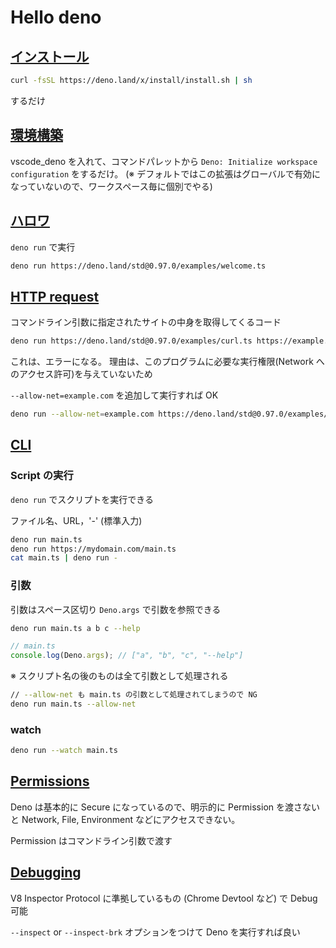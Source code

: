 # Hello deno

## [インストール](https://deno.land/manual/getting_started/installation)

```bash
curl -fsSL https://deno.land/x/install/install.sh | sh
```

するだけ

## [環境構築](https://deno.land/manual/getting_started/setup_your_environment)

vscode_deno を入れて、コマンドパレットから `Deno: Initialize workspace configuration` をするだけ。
(※ デフォルトではこの拡張はグローバルで有効になっていないので、ワークスペース毎に個別でやる)

## [ハロワ](https://deno.land/manual@v1.10.2/getting_started/first_steps#hello-world)

`deno run` で実行

```bash
deno run https://deno.land/std@0.97.0/examples/welcome.ts
```

## [HTTP request](https://deno.land/manual@v1.10.2/getting_started/first_steps#making-an-http-request)

コマンドライン引数に指定されたサイトの中身を取得してくるコード

```bash
deno run https://deno.land/std@0.97.0/examples/curl.ts https://example.com
```

これは、エラーになる。
理由は、このプログラムに必要な実行権限(Network へのアクセス許可)を与えていないため

`--allow-net=example.com` を追加して実行すれば OK

```bash
deno run --allow-net=example.com https://deno.land/std@0.97.0/examples/curl.ts https://example.com
```

## [CLI](https://deno.land/manual/getting_started/command_line_interface)

### Script の実行

`deno run` でスクリプトを実行できる

ファイル名、URL，'-' (標準入力)

```bash
deno run main.ts
deno run https://mydomain.com/main.ts
cat main.ts | deno run -
```

### 引数

引数はスペース区切り
`Deno.args` で引数を参照できる

```bash
deno run main.ts a b c --help
```

```typescript
// main.ts
console.log(Deno.args); // ["a", "b", "c", "--help"]
```

※ スクリプト名の後のものは全て引数として処理される

```bash
// --allow-net も main.ts の引数として処理されてしまうので NG
deno run main.ts --allow-net
```

### watch

```bash
deno run --watch main.ts
```

## [Permissions](https://deno.land/manual@v1.10.2/getting_started/permissions)

Deno は基本的に Secure になっているので、明示的に Permission を渡さないと
Network, File, Environment などにアクセスできない。

Permission はコマンドライン引数で渡す

## [Debugging](https://deno.land/manual@v1.10.2/getting_started/debugging_your_code)

V8 Inspector Protocol に準拠しているもの (Chrome Devtool など) で Debug 可能

`--inspect` or `--inspect-brk` オプションをつけて Deno を実行すれば良い




